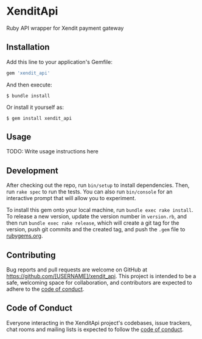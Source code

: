 # XenditApi

Ruby API wrapper for Xendit payment gateway

## Installation

Add this line to your application's Gemfile:

```ruby
gem 'xendit_api'
```

And then execute:

    $ bundle install

Or install it yourself as:

    $ gem install xendit_api

## Usage

TODO: Write usage instructions here

## Development

After checking out the repo, run `bin/setup` to install dependencies. Then, run `rake spec` to run the tests. You can also run `bin/console` for an interactive prompt that will allow you to experiment.

To install this gem onto your local machine, run `bundle exec rake install`. To release a new version, update the version number in `version.rb`, and then run `bundle exec rake release`, which will create a git tag for the version, push git commits and the created tag, and push the `.gem` file to [rubygems.org](https://rubygems.org).

## Contributing

Bug reports and pull requests are welcome on GitHub at https://github.com/[USERNAME]/xendit_api. This project is intended to be a safe, welcoming space for collaboration, and contributors are expected to adhere to the [code of conduct](https://github.com/[USERNAME]/xendit_api/blob/master/CODE_OF_CONDUCT.md).

## Code of Conduct

Everyone interacting in the XenditApi project's codebases, issue trackers, chat rooms and mailing lists is expected to follow the [code of conduct](https://github.com/[USERNAME]/xendit_api/blob/master/CODE_OF_CONDUCT.md).
